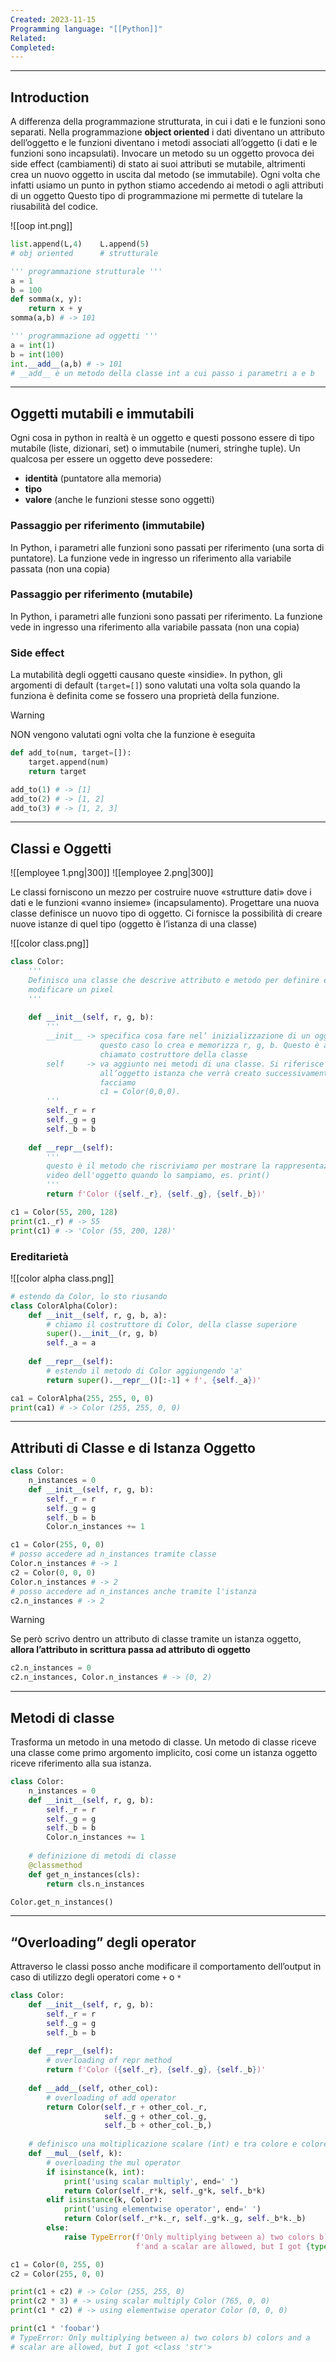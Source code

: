 ```yaml
---
Created: 2023-11-15
Programming language: "[[Python]]"
Related: 
Completed:
---
```

---
## Introduction
A differenza della programmazione strutturata, in cui i dati e le funzioni sono separati. Nella programmazione **object oriented** i dati diventano un attributo dell’oggetto e le funzioni diventano i metodi associati all’oggetto (i dati e le funzioni sono incapsulati).
Invocare un metodo su un oggetto provoca dei side effect (cambiamenti) di stato ai suoi attributi se mutabile, altrimenti crea un nuovo oggetto in uscita dal metodo (se immutabile). Ogni volta che infatti usiamo un punto in python stiamo accedendo ai metodi o agli attributi di un oggetto
Questo tipo di programmazione mi permette di tutelare la riusabilità del codice.

![[oop int.png]]
```python
list.append(L,4)    L.append(5)
# obj oriented      # strutturale

''' programmazione strutturale '''
a = 1
b = 100
def somma(x, y):
	return x + y
somma(a,b) # -> 101

''' programmazione ad oggetti '''
a = int(1)
b = int(100)
int.__add__(a,b) # -> 101
# __add__ è un metodo della classe int a cui passo i parametri a e b
```

---
## Oggetti mutabili e immutabili
Ogni cosa in python in realtà è un oggetto e questi possono essere di tipo mutabile (liste, dizionari, set) o immutabile (numeri, stringhe tuple). Un qualcosa per essere un oggetto deve possedere:
- **identità** (puntatore alla memoria)
- **tipo**
- **valore** (anche le funzioni stesse sono oggetti)
### Passaggio per riferimento (immutabile)
In Python, i parametri alle funzioni sono passati per riferimento (una sorta di puntatore). La funzione vede in ingresso un riferimento alla variabile passata (non una copia)
### Passaggio per riferimento (mutabile)
In Python, i parametri alle funzioni sono passati per riferimento. La funzione vede in ingresso una riferimento alla variabile passata (non una copia)
### Side effect
La mutabilità degli oggetti causano
queste «insidie». In python, gli argomenti di default (`target=[]`) sono valutati una volta sola quando la funziona è definita come se fossero una proprietà della
funzione.
> [!WARNING]
> NON vengono valutati ogni volta che la funzione è eseguita

```python
def add_to(num, target=[]):
	target.append(num)
	return target

add_to(1) # -> [1]
add_to(2) # -> [1, 2]
add_to(3) # -> [1, 2, 3]
```

---
## Classi e Oggetti

![[employee 1.png|300]]
![[employee 2.png|300]]

Le classi forniscono un mezzo per costruire nuove «strutture dati» dove i dati e le funzioni «vanno insieme» (incapsulamento). Progettare una nuova classe definisce un nuovo tipo di oggetto. Ci fornisce la possibilità di creare nuove istanze di quel tipo (oggetto è l’istanza di una classe)

![[color class.png]]

```python
class Color:
	'''
	Definisco una classe che descrive attributo e metodo per definire e
	modificare un pixel
	'''
	
	def __init__(self, r, g, b):
		'''
		__init__ -> specifica cosa fare nel’ inizializzazione di un oggetto. In
					questo caso lo crea e memorizza r, g, b. Questo è anche
					chiamato costruttore della classe
		self     -> va aggiunto nei metodi di una classe. Si riferisce
					all’oggetto istanza che verrà creato successivamente quando
					facciamo
					c1 = Color(0,0,0).
		'''
		self._r = r
		self._g = g
		self._b = b
	
	def __repr__(self):
		'''
		questo è il metodo che riscriviamo per mostrare la rappresentazione a
		video dell'oggetto quando lo sampiamo, es. print()
		'''
		return f'Color ({self._r}, {self._g}, {self._b})'

c1 = Color(55, 200, 128)
print(c1._r) # -> 55
print(c1) # -> 'Color (55, 200, 128)'
```

### Ereditarietà
![[color alpha class.png]]

```python
# estendo da Color, lo sto riusando
class ColorAlpha(Color):
	def __init__(self, r, g, b, a):
		# chiamo il costruttore di Color, della classe superiore
		super().__init__(r, g, b) 
		self._a = a
	
	def __repr__(self):
		# estendo il metodo di Color aggiungendo 'a'
		return super().__repr__()[:-1] + f', {self._a})'

ca1 = ColorAlpha(255, 255, 0, 0)
print(ca1) # -> Color (255, 255, 0, 0)
```

---
## Attributi di Classe e di Istanza Oggetto
```python
class Color:
	n_instances = 0
	def __init__(self, r, g, b):
		self._r = r
		self._g = g
		self._b = b
		Color.n_instances += 1

c1 = Color(255, 0, 0)
# posso accedere ad n_instances tramite classe
Color.n_instances # -> 1
c2 = Color(0, 0, 0)
Color.n_instances # -> 2
# posso accedere ad n_instances anche tramite l'istanza
c2.n_instances # -> 2
```

> [!WARNING]
>Se però scrivo dentro un attributo di classe tramite un istanza oggetto, **allora l’attributo in scrittura passa ad attributo di oggetto**

```python
c2.n_instances = 0
c2.n_instances, Color.n_instances # -> (0, 2)
```

---
## Metodi di classe
Trasforma un metodo in una metodo di classe. Un metodo di classe riceve una classe come primo argomento implicito, cosi come un istanza oggetto riceve riferimento alla sua istanza.

```python
class Color:
	n_instances = 0
	def __init__(self, r, g, b):
		self._r = r
		self._g = g
		self._b = b
		Color.n_instances += 1
	
	# definizione di metodi di classe
	@classmethod
	def get_n_instances(cls):
		return cls.n_instances

Color.get_n_instances()
```

---
## “Overloading” degli operator
Attraverso le classi posso anche modificare il comportamento dell’output in caso di utilizzo degli operatori come `+` o `*`

```python
class Color:
	def __init__(self, r, g, b):
		self._r = r
		self._g = g
		self._b = b
	
	def __repr__(self):
		# overloading of repr method
		return f'Color ({self._r}, {self._g}, {self._b})'
	
	def __add__(self, other_col):
		# overloading of add operator
		return Color(self._r + other_col._r,
					 self._g + other_col._g,
					 self._b + other_col._b,)
	
	# definisco una moltiplicazione scalare (int) e tra colore e colore (Color)
	def __mul__(self, k):
		# overloading the mul operator
		if isinstance(k, int):
			print('using scalar multiply', end=' ')
			return Color(self._r*k, self._g*k, self._b*k)
		elif isinstance(k, Color):
			print('using elementwise operator', end=' ')
			return Color(self._r*k._r, self._g*k._g, self._b*k._b)
		else:
			raise TypeError(f'Only multiplying between a) two colors b) colors'
							f'and a scalar are allowed, but I got {type(k)}')

c1 = Color(0, 255, 0)
c2 = Color(255, 0, 0)

print(c1 + c2) # -> Color (255, 255, 0)
print(c2 * 3) # -> using scalar multiply Color (765, 0, 0)
print(c1 * c2) # -> using elementwise operator Color (0, 0, 0)

print(c1 * 'foobar')
# TypeError: Only multiplying between a) two colors b) colors and a
# scalar are allowed, but I got <class 'str'>
```
